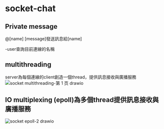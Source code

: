 # socket-chat

## Private message

@[name] [message]發送訊息給[name]

-user查詢目前連線的名稱

## multithreading

server為每個連線的client創造一個thread，提供訊息接收與廣播服務
![socket multithreading-第 1 页 drawio](https://github.com/user-attachments/assets/a315cb43-8add-48d3-8d5f-bed2da975d74)

## IO multiplexing (epoll)為多個thread提供訊息接收與廣播服務
![socket epoll-2 drawio](https://github.com/user-attachments/assets/d3fe072b-2972-48f2-8792-1335f8b9188d)
